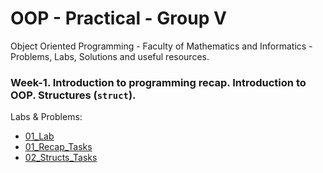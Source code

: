 # OOP - Practical - Group V

Object Oriented Programming - Faculty of Mathematics and Informatics - Problems, Labs, Solutions and useful resources. 

### Week-1. Introduction to programming recap. Introduction to OOP. Structures (`struct`).

Labs & Problems:

* [01_Lab](./01_Recap_Introduction_Structs/01_lab.md)
* [01_Recap_Tasks](./01_Recap_Introduction_Structs/01_tasks_recap.md)
* [02_Structs_Tasks](./01_Recap_Introduction_Structs/01_tasks_structs.md)